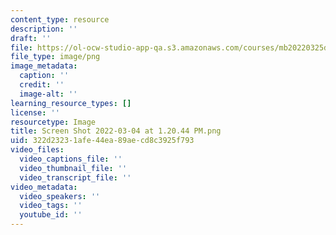 ```yaml
---
content_type: resource
description: ''
draft: ''
file: https://ol-ocw-studio-app-qa.s3.amazonaws.com/courses/mb20220325d/screen-shot-2022-03-04-at-12044-pm.png
file_type: image/png
image_metadata:
  caption: ''
  credit: ''
  image-alt: ''
learning_resource_types: []
license: ''
resourcetype: Image
title: Screen Shot 2022-03-04 at 1.20.44 PM.png
uid: 322d2323-1afe-44ea-89ae-cd8c3925f793
video_files:
  video_captions_file: ''
  video_thumbnail_file: ''
  video_transcript_file: ''
video_metadata:
  video_speakers: ''
  video_tags: ''
  youtube_id: ''
---
```

